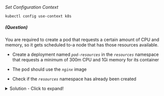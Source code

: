 
*_Set Configuration Context_*

`kubectl config use-context k8s`

##### (Question)
You are required to create a pod that requests a certain amount of CPU and memory, so it gets scheduled
to-a node that has those resources available.

- Create a deployment named _`pod-resources`_ in the _`resources`_ namespace that requests a minimum of
300m CPU and 1Gi memory for its container

- The pod should use the _`nginx`_ image

- Check if the _`resources`_ namespace has already been created


<details>
<summary>
Solution - Click to expand!
</summary>

```yaml
# Check if namespace exist
kubectl get ns | grep resources

# Create namespace if not exist
kubectl create ns resources

# Create pod with requested configuration
kubectl run pod-resources -n resources --image=nginx --requests=cpu=300m,memory=1Gi

#Verify the configuration
kubectl describe po pod-resources -n resources | grep -i cpu
      cpu:        300m

kubectl describe po pod-resources -n resources | grep -i memory
      memory:     1Gi

kubectl describe po pod-resources -n resources | grep -i "image:"
    Image:          nginx

```

</details>